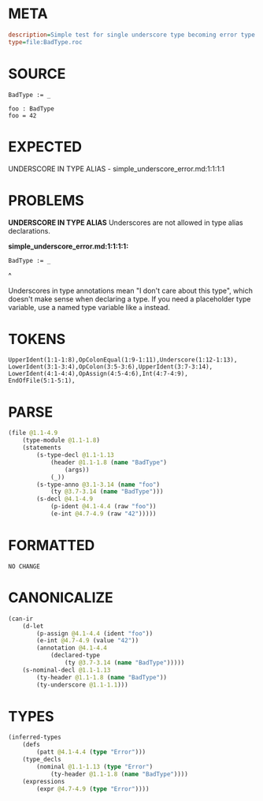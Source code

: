 # META
~~~ini
description=Simple test for single underscore type becoming error type
type=file:BadType.roc
~~~
# SOURCE
~~~roc
BadType := _

foo : BadType
foo = 42
~~~
# EXPECTED
UNDERSCORE IN TYPE ALIAS - simple_underscore_error.md:1:1:1:1
# PROBLEMS
**UNDERSCORE IN TYPE ALIAS**
Underscores are not allowed in type alias declarations.

**simple_underscore_error.md:1:1:1:1:**
```roc
BadType := _
```
^

Underscores in type annotations mean "I don't care about this type", which doesn't make sense when declaring a type. If you need a placeholder type variable, use a named type variable like `a` instead.

# TOKENS
~~~zig
UpperIdent(1:1-1:8),OpColonEqual(1:9-1:11),Underscore(1:12-1:13),
LowerIdent(3:1-3:4),OpColon(3:5-3:6),UpperIdent(3:7-3:14),
LowerIdent(4:1-4:4),OpAssign(4:5-4:6),Int(4:7-4:9),
EndOfFile(5:1-5:1),
~~~
# PARSE
~~~clojure
(file @1.1-4.9
	(type-module @1.1-1.8)
	(statements
		(s-type-decl @1.1-1.13
			(header @1.1-1.8 (name "BadType")
				(args))
			(_))
		(s-type-anno @3.1-3.14 (name "foo")
			(ty @3.7-3.14 (name "BadType")))
		(s-decl @4.1-4.9
			(p-ident @4.1-4.4 (raw "foo"))
			(e-int @4.7-4.9 (raw "42")))))
~~~
# FORMATTED
~~~roc
NO CHANGE
~~~
# CANONICALIZE
~~~clojure
(can-ir
	(d-let
		(p-assign @4.1-4.4 (ident "foo"))
		(e-int @4.7-4.9 (value "42"))
		(annotation @4.1-4.4
			(declared-type
				(ty @3.7-3.14 (name "BadType")))))
	(s-nominal-decl @1.1-1.13
		(ty-header @1.1-1.8 (name "BadType"))
		(ty-underscore @1.1-1.1)))
~~~
# TYPES
~~~clojure
(inferred-types
	(defs
		(patt @4.1-4.4 (type "Error")))
	(type_decls
		(nominal @1.1-1.13 (type "Error")
			(ty-header @1.1-1.8 (name "BadType"))))
	(expressions
		(expr @4.7-4.9 (type "Error"))))
~~~
